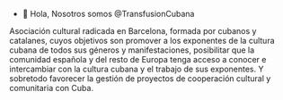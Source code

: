 - 👋 Hola, Nosotros somos @TransfusionCubana

Asociación cultural radicada en Barcelona, formada por cubanos y catalanes, cuyos objetivos son promover a los exponentes de la cultura cubana de todos sus géneros y manifestaciones, posibilitar que la comunidad española y del resto de Europa tenga acceso a conocer e intercambiar con la cultura cubana y el trabajo de sus exponentes. Y sobretodo favorecer la gestión de proyectos de cooperación cultural y comunitaria con Cuba.
